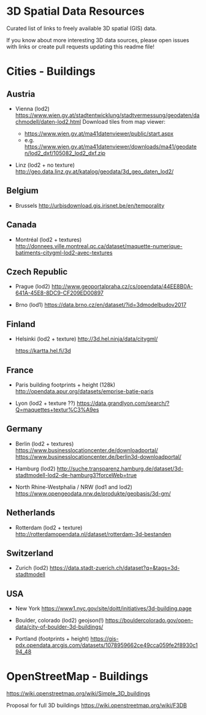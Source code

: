 # 3D Spatial Data Resources

Curated list of links to freely available 3D spatial (GIS) data.

If you know about more interesting 3D data sources, please open issues with links or create pull requests updating this readme file!


# Cities - Buildings

## Austria

- Vienna (lod2)
  https://www.wien.gv.at/stadtentwicklung/stadtvermessung/geodaten/dachmodell/daten-lod2.html
  Download tiles from map viewer:
    - https://www.wien.gv.at/ma41datenviewer/public/start.aspx
    - e.g. https://www.wien.gv.at/ma41datenviewer/downloads/ma41/geodaten/lod2_dxf/105082_lod2_dxf.zip

- Linz (lod2 + no texture)
  http://geo.data.linz.gv.at/katalog/geodata/3d_geo_daten_lod2/

## Belgium

- Brussels
  http://urbisdownload.gis.irisnet.be/en/temporality

## Canada

-  Montréal (lod2 + textures)
   http://donnees.ville.montreal.qc.ca/dataset/maquette-numerique-batiments-citygml-lod2-avec-textures

## Czech Republic

-  Prague (lod2)
   http://www.geoportalpraha.cz/cs/opendata/44EE8B0A-641A-45E8-8DC9-CF209ED00897

-  Brno  (lod1)
   https://data.brno.cz/en/dataset/?id=3dmodelbudov2017

## Finland

- Helsinki (lod2 + texture)
  http://3d.hel.ninja/data/citygml/

  https://kartta.hel.fi/3d

## France

- Paris
  building footprints + height (128k)
  http://opendata.apur.org/datasets/emprise-batie-paris

- Lyon (lod2 + texture ??)
  https://data.grandlyon.com/search/?Q=maquettes+textur%C3%A9es

## Germany

- Berlin (lod2 + textures)
  https://www.businesslocationcenter.de/downloadportal/
  https://www.businesslocationcenter.de/berlin3d-downloadportal/

- Hamburg (lod2)
  http://suche.transparenz.hamburg.de/dataset/3d-stadtmodell-lod2-de-hamburg3?forceWeb=true
  
- North Rhine-Westphalia / NRW (lod1 and lod2)
  https://www.opengeodata.nrw.de/produkte/geobasis/3d-gm/

## Netherlands

- Rotterdam (lod2 + texture)
  http://rotterdamopendata.nl/dataset/rotterdam-3d-bestanden

## Switzerland

- Zurich (lod2)
  https://data.stadt-zuerich.ch/dataset?q=&tags=3d-stadtmodell


## USA

- New York
  https://www1.nyc.gov/site/doitt/initiatives/3d-building.page

- Boulder, colorado (lod2)  geojson(!)
  https://bouldercolorado.gov/open-data/city-of-boulder-3d-buildings/

- Portland (footprints + height)
https://gis-pdx.opendata.arcgis.com/datasets/1078959662ce49cca059fe2f8930c194_48


# OpenStreetMap - Buildings

https://wiki.openstreetmap.org/wiki/Simple_3D_buildings

Proposal for full 3D buildings https://wiki.openstreetmap.org/wiki/F3DB
